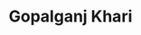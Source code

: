 ---
title: "Gopalganj Khari"
title_bn: "গোপালগঞ্জ খাড়ি"
description: "Which river genesis from Kurali Beel at Porsha Upazilla, Naogaon and ends near India – Bangladesh Border, known as Gopalganj Khari"
---